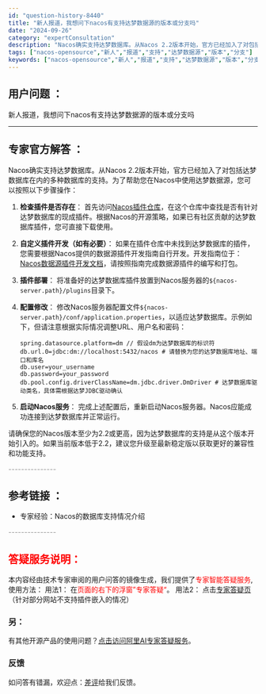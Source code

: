 ```yaml
---
id: "question-history-8440"
title: "新人报道，我想问下nacos有支持达梦数据源的版本或分支吗"
date: "2024-09-26"
category: "expertConsultation"
description: "Nacos确实支持达梦数据库。从Nacos 2.2版本开始，官方已经加入了对包括达梦数据库在内的多种数据库的支持。为了帮助您在Nacos中使用达梦数据源，您可以按照以下步骤操作：1. **检查插件是否存在**：   首先访问[Nacos插件仓库](https://github.com/nacos-g"
tags: ["nacos-opensource","新人","报道","支持","达梦数据源","版本","分支"]
keywords: ["nacos-opensource","新人","报道","支持","达梦数据源","版本","分支"]
---
```


## 用户问题 ： 
 新人报道，我想问下nacos有支持达梦数据源的版本或分支吗  

---------------
## 专家官方解答 ：

Nacos确实支持达梦数据库。从Nacos 2.2版本开始，官方已经加入了对包括达梦数据库在内的多种数据库的支持。为了帮助您在Nacos中使用达梦数据源，您可以按照以下步骤操作：

1. **检查插件是否存在**：
   首先访问[Nacos插件仓库](https://github.com/nacos-group/nacos-plugin)，在这个仓库中查找是否有针对达梦数据库的现成插件。根据Nacos的开源策略，如果已有社区贡献的达梦数据库插件，您可直接下载使用。

2. **自定义插件开发（如有必要）**：
   如果在插件仓库中未找到达梦数据库的插件，您需要根据Nacos提供的数据源插件开发指南自行开发。开发指南位于：[Nacos数据源插件开发文档](https://nacos.io/docs/latest/plugin/datasource-plugin/)，请按照指南完成数据源插件的编写和打包。

3. **插件部署**：
   将准备好的达梦数据库插件放置到Nacos服务器的`${nacos-server.path}/plugins`目录下。

4. **配置修改**：
   修改Nacos服务器配置文件`${nacos-server.path}/conf/application.properties`，以适应达梦数据库。示例如下，但请注意根据实际情况调整URL、用户名和密码：
   ```
   spring.datasource.platform=dm // 假设dm为达梦数据库的标识符
   db.url.0=jdbc:dm://localhost:5432/nacos # 请替换为您的达梦数据库地址、端口和库名
   db.user=your_username
   db.password=your_password
   db.pool.config.driverClassName=dm.jdbc.driver.DmDriver # 达梦数据库驱动类名，具体需根据达梦JDBC驱动确认
   ```

5. **启动Nacos服务**：
   完成上述配置后，重新启动Nacos服务器。Nacos应能成功连接到达梦数据库并正常运行。

请确保您的Nacos版本至少为2.2或更高，因为达梦数据库的支持是从这个版本开始引入的。如果当前版本低于2.2，建议您升级至最新稳定版以获取更好的兼容性和功能支持。


<font color="#949494">---------------</font> 


## 参考链接 ：

* 专家经验：Nacos的数据库支持情况介绍 


 <font color="#949494">---------------</font> 
 


## <font color="#FF0000">答疑服务说明：</font> 

本内容经由技术专家审阅的用户问答的镜像生成，我们提供了<font color="#FF0000">专家智能答疑服务</font>,使用方法：
用法1： 在<font color="#FF0000">页面的右下的浮窗”专家答疑“</font>。
用法2： 点击[专家答疑页](https://answer.opensource.alibaba.com/docs/intro)（针对部分网站不支持插件嵌入的情况）
### 另：


有其他开源产品的使用问题？[点击访问阿里AI专家答疑服务](https://answer.opensource.alibaba.com/docs/intro)。
### 反馈
如问答有错漏，欢迎点：[差评](https://ai.nacos.io/user/feedbackByEnhancerGradePOJOID?enhancerGradePOJOId=13659)给我们反馈。
